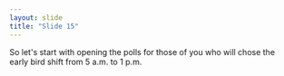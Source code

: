 ```yaml
---
layout: slide
title: "Slide 15"
---
```


So let's start with opening the polls for those of you who will chose the early bird shift from 5 a.m. to 1 p.m.
